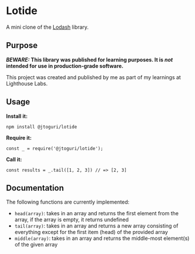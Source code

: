 # Lotide

A mini clone of the [Lodash](https://lodash.com) library.

## Purpose

**_BEWARE:_ This library was published for learning purposes. It is _not_ intended for use in production-grade software.**

This project was created and published by me as part of my learnings at Lighthouse Labs. 

## Usage

**Install it:**

`npm install @jtoguri/lotide`

**Require it:**

`const _ = require('@jtoguri/lotide');`

**Call it:**

`const results = _.tail([1, 2, 3]) // => [2, 3]`

## Documentation

The following functions are currently implemented:

* `head(array)`: takes in an array and returns the first element from the array, if the array is empty, it returns undefined
* `tail(array)`: takes in an array and returns a new array consisting of everything except for the first item (head) of the provided array
* `middle(array)`: takes in an array and returns the middle-most element(s) of the given array